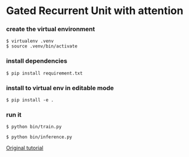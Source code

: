 # Gated Recurrent Unit with attention

### create the virtual environment
    $ virtualenv .venv
    $ source .venv/bin/activate

### install dependencies
    $ pip install requirement.txt

### install to virtual env in editable mode
    $ pip install -e .

### run it
    $ python bin/train.py

    $ python bin/inference.py

[Original tutorial](https://www.tensorflow.org/text/tutorials/nmt_with_attention)

